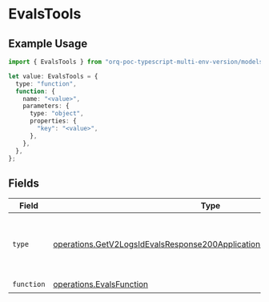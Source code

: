 # EvalsTools

## Example Usage

```typescript
import { EvalsTools } from "orq-poc-typescript-multi-env-version/models/operations";

let value: EvalsTools = {
  type: "function",
  function: {
    name: "<value>",
    parameters: {
      type: "object",
      properties: {
        "key": "<value>",
      },
    },
  },
};
```

## Fields

| Field                                                                                                                                                              | Type                                                                                                                                                               | Required                                                                                                                                                           | Description                                                                                                                                                        |
| ------------------------------------------------------------------------------------------------------------------------------------------------------------------ | ------------------------------------------------------------------------------------------------------------------------------------------------------------------ | ------------------------------------------------------------------------------------------------------------------------------------------------------------------ | ------------------------------------------------------------------------------------------------------------------------------------------------------------------ |
| `type`                                                                                                                                                             | [operations.GetV2LogsIdEvalsResponse200ApplicationJSONResponseBody17Type](../../models/operations/getv2logsidevalsresponse200applicationjsonresponsebody17type.md) | :heavy_check_mark:                                                                                                                                                 | The type of the tool. Currently, only `function` is supported.                                                                                                     |
| `function`                                                                                                                                                         | [operations.EvalsFunction](../../models/operations/evalsfunction.md)                                                                                               | :heavy_check_mark:                                                                                                                                                 | N/A                                                                                                                                                                |
